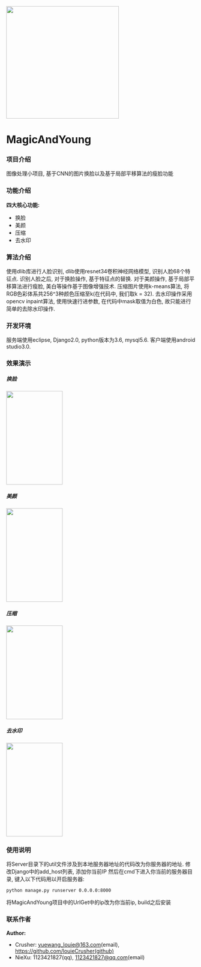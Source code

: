 <img src="https://github.com/louieCrusher/MagicAndYoung/blob/master/Image/logo.png" width="300" height="300" />

# MagicAndYoung


### 项目介绍
图像处理小项目, 基于CNN的图片换脸以及基于局部平移算法的瘦脸功能


### 功能介绍
**四大核心功能:**

* 换脸
* 美颜
* 压缩
* 去水印

### 算法介绍
使用dlib库进行人脸识别, dlib使用resnet34卷积神经网络模型, 识别人脸68个特征点.
识别人脸之后, 对于换脸操作, 基于特征点的替换. 对于美颜操作, 基于局部平移算法进行瘦脸, 美白等操作基于图像增强技术. 
压缩图片使用k-means算法, 将RGB色彩体系共256^3种颜色压缩至k(在代码中, 我们取k = 32).
去水印操作采用opencv inpaint算法, 使用快速行进参数, 在代码中mask取值为白色, 故只能进行简单的去除水印操作.

### 开发环境
服务端使用eclipse, Django2.0, python版本为3.6, mysql5.6.
客户端使用android studio3.0.


### 效果演示

##### 换脸

<img src="https://github.com/louieCrusher/MagicAndYoung/blob/master/Image/face_swap.gif" width="150" height="250" />

##### 美颜

<img src="https://github.com/louieCrusher/MagicAndYoung/blob/master/Image/beautify.gif" width="150" height="250" />

##### 压缩

<img src="https://github.com/louieCrusher/MagicAndYoung/blob/master/Image/compress.gif" width="150" height="250" />

##### 去水印

<img src="https://github.com/louieCrusher/MagicAndYoung/blob/master/Image/remove_water.gif" width="150" height="250" />


### 使用说明
将Server目录下的util文件涉及到本地服务器地址的代码改为你服务器的地址.
修改Django中的add_host列表, 添加你当前IP
然后在cmd下进入你当前的服务器目录, 键入以下代码用以开启服务器:
```
python manage.py runserver 0.0.0.0:8000
```
将MagicAndYoung项目中的UrlGet中的ip改为你当前ip, build之后安装


### 联系作者
**Author:**
* Crusher: yuewang_louie@163.com(email), https://github.com/louieCrusher(github)
* NieXu: 1123421827(qq), 1123421827@qq.com(email)